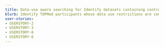 ```yaml
---
title: Data-use aware searching for Identify datasets containing controls and cases with coronary artery disease
blurb: Identify TOPMed participants whose data use restrictions are compatible for coronary artery diseases research
user-stories:
- USERSTORY-2
- USERSTORY-3
- USERSTORY-6
- USERSTORY-6
---
```

